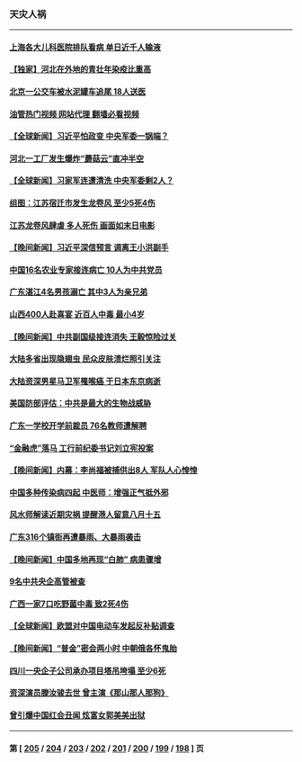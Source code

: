 ### 天灾人祸
---
#### [上海各大儿科医院排队看病 单日近千人输液](../../pages/ncid280/n14078898.md?09232045) 
#### [【独家】河北在外地的青壮年染疫比重高](../../pages/ncid280/n14078431.md?09232045) 
#### [北京一公交车被水泥罐车追尾 18人送医](../../pages/ncid280/n14079131.md?09232045) 
#### [油管热门视频 网站代理 翻墙必看视频](http://138.2.39.72:81/youtube.html?epic-marker?09232045)
#### [【全球新闻】习近平怕政变 中央军委一锅端？](../../pages/ncid280/n14079104.md?09232045) 
#### [河北一工厂发生爆炸“蘑菇云”直冲半空](../../pages/ncid280/n14078434.md?09232045) 
#### [【全球新闻】习家军连遭清洗 中央军委剩2人？](../../pages/ncid280/n14078410.md?09232045) 
#### [组图：江苏宿迁市发生龙卷风 至少5死4伤](../../pages/ncid280/n14077799.md?09232045) 
#### [江苏龙卷风肆虐 多人死伤 画面如末日电影](../../pages/ncid280/n14077691.md?09232045) 
#### [【晚间新闻】习近平深信预言 调离王小洪副手](../../pages/ncid280/n14077074.md?09232045) 
#### [中国16名农业专家接连病亡 10人为中共党员](../../pages/ncid280/n14076786.md?09232045) 
#### [广东湛江4名男孩溺亡 其中3人为亲兄弟](../../pages/ncid280/n14076824.md?09232045) 
#### [山西400人赴喜宴 近百人中毒 最小4岁](../../pages/ncid280/n14076787.md?09232045) 
#### [【晚间新闻】中共副国级接连消失 王毅惊险过关](../../pages/ncid280/n14076732.md?09232045) 
#### [大陆多省出现隐翅虫 民众皮肤溃烂照引关注](../../pages/ncid280/n14076067.md?09232045) 
#### [大陆资深男星马卫军罹喉癌 于日本东京病逝](../../pages/ncid280/n14075692.md?09232045) 
#### [美国防部评估：中共是最大的生物战威胁](../../pages/ncid280/n14075204.md?09232045) 
#### [广东一学校开学前裁员 76名教师遭解聘](../../pages/ncid280/n14074948.md?09232045) 
#### [“金融虎”落马 工行前纪委书记刘立宪投案](../../pages/ncid280/n14074924.md?09232045) 
#### [【晚间新闻】内幕：李尚福被捕供出8人 军队人心惶惶](../../pages/ncid280/n14074699.md?09232045) 
#### [中国多种传染病四起 中医师：增强正气抵外邪](../../pages/ncid280/n14074695.md?09232045) 
#### [风水师解读近期灾祸 提醒港人留意八月十五](../../pages/ncid280/n14074665.md?09232045) 
#### [广东316个镇街再遭暴雨、大暴雨袭击](../../pages/ncid280/n14074432.md?09232045) 
#### [【晚间新闻】中国多地再现“白肺” 病患骤增](../../pages/ncid280/n14074350.md?09232045) 
#### [9名中共央企高管被查](../../pages/ncid280/n14073675.md?09232045) 
#### [广西一家7口吃野菌中毒 致2死4伤](../../pages/ncid280/n14073705.md?09232045) 
#### [【全球新闻】欧盟对中国电动车发起反补贴调查](../../pages/ncid280/n14073620.md?09232045) 
#### [【晚间新闻】“普金”密会两小时 中朝俄各怀鬼胎](../../pages/ncid280/n14073619.md?09232045) 
#### [四川一央企子公司承办项目塔吊垮塌 至少6死](../../pages/ncid280/n14073388.md?09232045) 
#### [资深演员滕汝骏去世 曾主演《那山那人那狗》](../../pages/ncid280/n14073193.md?09232045) 
#### [曾引爆中国红会丑闻 炫富女郭美美出狱](../../pages/ncid280/n14072924.md?09232045) 

---
#### 第 [ [205](./205.md?09232045) / [204](./204.md?09232045) / [203](./203.md?09232045) / [202](./202.md?09232045) / [201](./201.md?09232045) / [200](./200.md?09232045) / [199](./199.md?09232045) / [198](./198.md?09232045) ] 页
